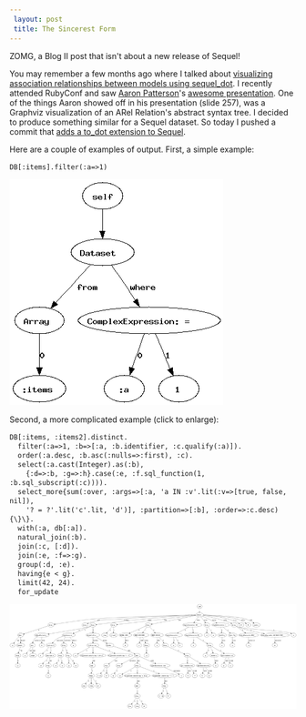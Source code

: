 ```yaml
---
 layout: post
 title: The Sincerest Form
---
```


ZOMG, a Blog II post that isn't about a new release of Sequel!

You may remember a few months ago where I talked about <a href="/2010/05/29/fun-with-graphviz-and-associations.html">visualizing association relationships between models using sequel_dot</a>.  I recently attended RubyConf and saw <a href="https://github.com/tenderlove">Aaron Patterson</a>'s <a href="http://www.slideshare.net/tenderlove/zomg-why-is-this-code-so-slow">awesome presentation</a>.   One of the things Aaron showed off in his presentation (slide 257), was a Graphviz visualization of an ARel Relation's abstract syntax tree.  I decided to produce something similar for a Sequel dataset.  So today I pushed a commit that <a href="https://github.com/jeremyevans/sequel/blob/master/lib/sequel/extensions/to_dot.rb">adds a to_dot extension to Sequel</a>.

Here are a couple of examples of output.  First, a simple example:

    DB[:items].filter(:a=>1)

<img src="/images/to_dot_simple.gif" />

Second, a more complicated example (click to enlarge):

    DB[:items, :items2].distinct.
      filter(:a=>1, :b=>[:a, :b.identifier, :c.qualify(:a)]).
      order(:a.desc, :b.asc(:nulls=>:first), :c).
      select(:a.cast(Integer).as(:b),
        {:d=>:b, :g=>:h}.case(:e, :f.sql_function(1, :b.sql_subscript(:c)))).
      select_more{sum(:over, :args=>[:a, 'a IN :v'.lit(:v=>[true, false, nil]), 
        '? = ?'.lit('c'.lit, 'd')], :partition=>[:b], :order=>:c.desc){\}\}.
      with(:a, db[:a]).
      natural_join(:b).
      join(:c, [:d]).
      join(:e, :f=>:g).
      group(:d, :e).
      having{e < g}.
      limit(42, 24).
      for_update

<a href="/images/to_dot_complex.gif"><img src="/images/to_dot_complex.gif" width="614" height="184" /></a>
